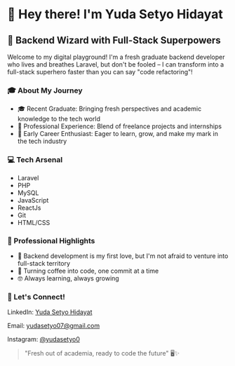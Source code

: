 <h1>👋 Hey there! I'm Yuda Setyo Hidayat</h1>
    
<h2>🚀 Backend Wizard with Full-Stack Superpowers</h2>

<p>
    Welcome to my digital playground! I'm a fresh graduate backend developer who lives and breathes Laravel, 
    but don't be fooled – I can transform into a full-stack superhero faster than you can say "code refactoring"!
</p>

<div>
    <h3>🎓 About My Journey</h3>
    <ul>
        <li>🎓 Recent Graduate: Bringing fresh perspectives and academic knowledge to the tech world</li>
        <li>💼 Professional Experience: Blend of freelance projects and internships</li>
        <li>🌱 Early Career Enthusiast: Eager to learn, grow, and make my mark in the tech industry</li>
    </ul>
</div>

<div>
    <h3>💻 Tech Arsenal</h3>
    <ul>
        <li>Laravel</li>
        <li>PHP</li>
        <li>MySQL</li>
        <li>JavaScript</li>
        <li>ReactJs</li>
        <li>Git</li>
        <li>HTML/CSS</li>
    </ul>
</div>

<div>
    <h3>🌟 Professional Highlights</h3>
    <ul>
        <li>🔧 Backend development is my first love, but I'm not afraid to venture into full-stack territory</li>
        <li>🌈 Turning coffee into code, one commit at a time</li>
        <li>🤓 Always learning, always growing</li>
    </ul>
</div>

<div>
    <h3>🤙 Let's Connect!</h3>
    <p>LinkedIn: <a href="https://www.linkedin.com/in/yuda-setyo-hidayat/">Yuda Setyo Hidayat</a></p>
    <p>Email: <a href="mailto:yudasetyo07@gmail.com">yudasetyo07@gmail.com</a></p>
    <p>Instagram: <a href="https://www.instagram.com/yudasetyo0/">@yudasetyo0</a></p>
</div>

<blockquote>
    "Fresh out of academia, ready to code the future" 🖥️✨
</blockquote>

<!--
**yudasetyo/yudasetyo** is a ✨ _special_ ✨ repository because its `README.md` (this file) appears on your GitHub profile.

Here are some ideas to get you started:

- 🔭 I’m currently working on ...
- 🌱 I’m currently learning ...
- 👯 I’m looking to collaborate on ...
- 🤔 I’m looking for help with ...
- 💬 Ask me about ...
- 📫 How to reach me: ...
- 😄 Pronouns: ...
- ⚡ Fun fact: ...
-->
